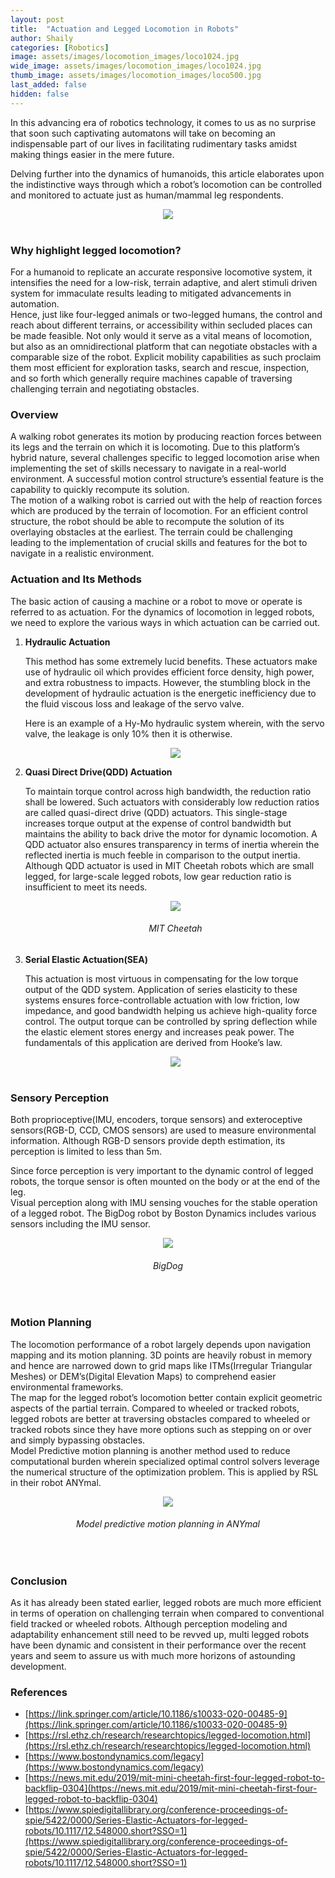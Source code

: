 ```yaml
---
layout: post
title:  "Actuation and Legged Locomotion in Robots"
author: Shaily
categories: [Robotics]
image: assets/images/locomotion_images/loco1024.jpg
wide_image: assets/images/locomotion_images/loco1024.jpg
thumb_image: assets/images/locomotion_images/loco500.jpg
last_added: false
hidden: false
---
```

In this advancing era of robotics technology, it comes to us as no surprise that soon such captivating automatons will take on becoming an indispensable part of our lives in facilitating rudimentary tasks amidst making things easier in the mere future.

Delving further into the dynamics of humanoids, this article elaborates upon the indistinctive ways through which a robot’s locomotion can be controlled and monitored to actuate just as human/mammal leg respondents. 

<div align="center">
 <img src="/assets/images/locomotion_images/illustration.png"/>
</div>
<br>

### Why highlight legged locomotion?
For a humanoid to replicate an accurate responsive locomotive system, it intensifies the need for a low-risk, terrain adaptive, and alert stimuli driven system for immaculate results leading to mitigated advancements in automation.
<br>
Hence, just like four-legged animals or two-legged humans, the control and reach about different terrains, or accessibility within secluded places can be made feasible. Not only would it serve as a vital means of locomotion, but also as an omnidirectional platform that can negotiate obstacles with a comparable size of the robot. Explicit mobility capabilities as such proclaim them most efficient for exploration tasks, search and rescue, inspection, and so forth which generally require machines capable of traversing challenging terrain and negotiating obstacles.
<br>



### Overview
A walking robot generates its motion by producing reaction forces between its legs and the terrain on which it is locomoting. Due to this platform’s hybrid nature, several challenges specific to legged locomotion arise when implementing the set of skills necessary to navigate in a real-world environment. A successful motion control structure’s essential feature is the capability to quickly recompute its solution.
<br>
The motion of a walking robot is carried out with the help of reaction forces which are produced by the terrain of locomotion. For an efficient control structure, the robot should be able to recompute the solution of its overlaying obstacles at the earliest. The terrain could be challenging leading to the implementation of crucial skills and features for the bot to navigate in a realistic environment. 

### Actuation and Its Methods
The basic action of causing a machine or a robot to move or operate is referred to as actuation. For the dynamics of locomotion in legged robots, we need to explore the various ways in which actuation can be carried out.

1. **Hydraulic Actuation**

    This method has some extremely lucid benefits. These actuators make use of hydraulic oil which provides efficient force density, high power, and extra robustness to impacts. However, the stumbling block in the development of hydraulic actuation is the energetic inefficiency due to the fluid viscous loss and leakage of the servo valve. 

    Here is an example of a Hy-Mo hydraulic system wherein, with the servo valve, the leakage is only 10% then it is otherwise.
    <div align="center">
    <img src="/assets/images/locomotion_images/hydraulic.png"/>
    </div>

2. **Quasi Direct Drive(QDD) Actuation**

    To maintain torque control across high bandwidth, the reduction ratio shall be lowered. Such actuators with considerably low reduction ratios are called quasi-direct drive (QDD) actuators. This single-stage increases torque output at the expense of control bandwidth but maintains the ability to back drive the motor for dynamic locomotion. A QDD actuator also ensures transparency in terms of inertia wherein the reflected inertia is much feeble in comparison to the output inertia. Although QDD actuator is used in MIT Cheetah robots which are small legged, for large-scale legged robots, low gear reduction ratio is insufficient to meet its needs.
    <div align="center">
    <img src="/assets/images/locomotion_images/cheetah.png"/>
    </div>
    <h6 style="text-align: center;">MIT Cheetah</h6>

3. **Serial Elastic Actuation(SEA)**

    This actuation is most virtuous in compensating for the low torque output of the QDD system. Application of series elasticity to these systems ensures force-controllable actuation with low friction, low impedance, and good bandwidth helping us achieve high-quality force control. The output torque can be controlled by spring deflection while the elastic element stores energy and increases peak power. The fundamentals of this application are derived from Hooke’s law.

    <div align="center">
    <img src="/assets/images/locomotion_images/sea.png"/>
    </div>
    <br>

### Sensory Perception
Both proprioceptive(IMU, encoders, torque sensors) and exteroceptive sensors(RGB-D, CCD, CMOS sensors) are used to measure environmental information. Although RGB-D sensors provide depth estimation, its perception is limited to less than 5m.
<br>

Since force perception is very important to the dynamic control of legged robots, the torque sensor is often mounted on the body or at the end of the leg.
<br>
Visual perception along with IMU sensing vouches for the stable operation of a legged robot. The BigDog robot by Boston Dynamics includes various sensors including the IMU sensor.
<div align="center">
 <img src="/assets/images/locomotion_images/bigdog.png"/>
</div>
<h6 style="text-align: center;">BigDog</h6>
<br>


### Motion Planning
The locomotion performance of a robot largely depends upon navigation mapping and its motion planning. 3D points are heavily robust in memory and hence are narrowed down to grid maps like ITMs(Irregular Triangular Meshes) or DEM’s(Digital Elevation Maps) to comprehend easier environmental frameworks. 
<br>
The map for the legged robot’s locomotion better contain explicit geometric aspects of the partial terrain. Compared to wheeled or tracked robots, legged robots are better at traversing obstacles compared to wheeled or tracked robots since they have more options such as stepping on or over and simply bypassing obstacles. 
<br>
Model Predictive motion planning is another method used to reduce computational burden wherein specialized optimal control solvers leverage the numerical structure of the optimization problem. This is applied by RSL in their robot ANYmal.
<div align="center">
 <img src="/assets/images/locomotion_images/anymal.png"/>
</div>
<h6 style="text-align: center;">Model predictive motion planning in ANYmal</h6>
<br>

### Conclusion
As it has already been stated earlier, legged robots are much more efficient in terms of operation on challenging terrain when compared to conventional field tracked or wheeled robots. Although perception modeling and adaptability enhancement still need to be revved up, multi legged robots have been dynamic and consistent in their performance over the recent years and seem to assure us with much more horizons of astounding development.




### References
- [https://link.springer.com/article/10.1186/s10033-020-00485-9](https://link.springer.com/article/10.1186/s10033-020-00485-9)
- [https://rsl.ethz.ch/research/researchtopics/legged-locomotion.html](https://rsl.ethz.ch/research/researchtopics/legged-locomotion.html)
- [https://www.bostondynamics.com/legacy](https://www.bostondynamics.com/legacy)
- [https://news.mit.edu/2019/mit-mini-cheetah-first-four-legged-robot-to-backflip-0304](https://news.mit.edu/2019/mit-mini-cheetah-first-four-legged-robot-to-backflip-0304)
- [https://www.spiedigitallibrary.org/conference-proceedings-of-spie/5422/0000/Series-Elastic-Actuators-for-legged-robots/10.1117/12.548000.short?SSO=1](https://www.spiedigitallibrary.org/conference-proceedings-of-spie/5422/0000/Series-Elastic-Actuators-for-legged-robots/10.1117/12.548000.short?SSO=1)

